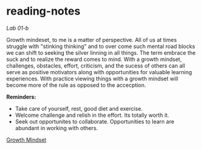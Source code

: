 # reading-notes

*Lab 01-b*

Growth mindeset, to me is a matter of perspective.  All of us at times struggle with "stinking thinking" and to over come such mental road blocks we can shift to seeking the silver linning in all things. The term embrace the suck and to realize the reward comes to mind.  With a growth mindset, challenges, obstacles, effort, criticism, and the sucess of others can all serve as positive motivators along with opportunities for valuable learning experiences.  With practice viewing things with a growth mindset will become more of the rule as opposed to the accecption.

**Reminders:**
- Take care of yourself, rest, good diet and exercise.
- Welcome challenge and relish in the effort.  Its totally worth it.
- Seek out opportunites to collaborate.  Opportunities to learn are abundant in working with others.

[Growth Mindset](https://www.atlassian.com/blog/inside-atlassian/growth-mindset)

